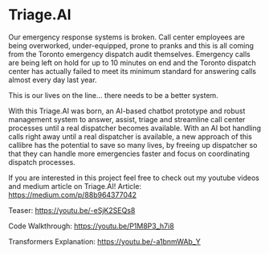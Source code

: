 # Triage.AI

Our emergency response systems is broken. 
Call center employees are being overworked, under-equipped, prone to pranks and this is all coming from the Toronto emergency dispatch audit themselves. 
Emergency calls are being left on hold for up to 10 minutes on end and the Toronto dispatch center has actually failed to meet its minimum standard for answering calls almost every day last year.

This is our lives on the line… there needs to be a better system. 

With this Triage.AI was born, an AI-based chatbot prototype and robust management system to answer, assist, triage and streamline call center processes until a real dispatcher becomes available. With an AI bot handling calls right away until a real dispatcher is available, a new approach of this callibre has the potential to save so many lives, by freeing up dispatcher so that they can handle more emergencies faster and focus on coordinating dispatch processes. 

If you are interested in this project feel free to check out my youtube videos and medium article on Triage.AI!
Article: https://medium.com/p/88b964377042

Teaser: https://youtu.be/-eSjK2SEQs8

Code Walkthrough: https://youtu.be/P1M8P3_h7i8

Transformers Explanation: https://youtu.be/-a1bnmWAb_Y
